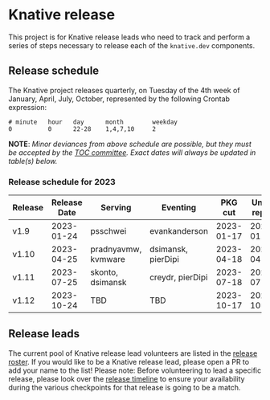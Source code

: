 # Knative release

This project is for Knative release leads who need to track and perform a series of steps necessary to release each of the `knative.dev` components.

## Release schedule

The Knative project releases quarterly, on Tuesday of the 4th week of January, April, July, October, represented by the following Crontab expression:

```
# minute   hour   day      month        weekday
0          0      22-28    1,4,7,10     2
```

**NOTE**: *Minor deviances from above schedule are possible, but they must be accepted by the [TOC committee](https://github.com/knative/community/blob/main/TECH-OVERSIGHT-COMMITTEE.md). Exact dates will always be updated in table(s) below.*

### Release schedule for 2023

| Release | Release Date | Serving             | Eventing            | PKG cut    | Unpin repos
| ------- | ------------ | ------------------- | --------------------| ---------- | -----------
| v1.9    | 2023-01-24   | psschwei            | evankanderson       | 2023-01-17 | 2023-01-25
| v1.10   | 2023-04-25   | pradnyavmw, kvmware | dsimansk, pierDipi  | 2023-04-18 | 2023-04-26
| v1.11   | 2023-07-25   | skonto, dsimansk    | creydr, pierDipi    | 2023-07-18 | 2023-07-26
| v1.12   | 2023-10-24   | TBD                 | TBD                 | 2023-10-17 | 2023-10-25

## Release leads
The current pool of Knative release lead volunteers are listed in the [release roster](./ROSTER.md). If you would like to be a Knative release lead, please open a PR to add your name to the list! Please note: Before volunteering to lead a specific release, please look over the [release timeline](TIMELINE.md) to ensure your availability during the various checkpoints for that release is going to be a match.
